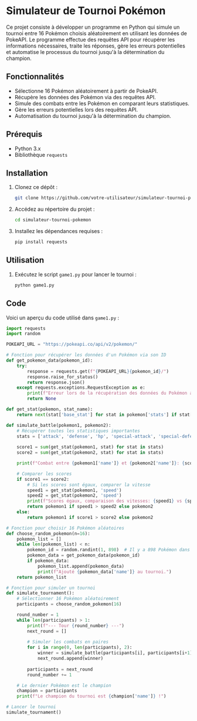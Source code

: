# Simulateur de Tournoi Pokémon

Ce projet consiste à développer un programme en Python qui simule un tournoi entre 16 Pokémon choisis aléatoirement en utilisant les données de PokeAPI. Le programme effectue des requêtes API pour récupérer les informations nécessaires, traite les réponses, gère les erreurs potentielles et automatise le processus du tournoi jusqu'à la détermination du champion.

## Fonctionnalités

- Sélectionne 16 Pokémon aléatoirement à partir de PokeAPI.
- Récupère les données des Pokémon via des requêtes API.
- Simule des combats entre les Pokémon en comparant leurs statistiques.
- Gère les erreurs potentielles lors des requêtes API.
- Automatisation du tournoi jusqu'à la détermination du champion.

## Prérequis

- Python 3.x
- Bibliothèque `requests`

## Installation

1. Clonez ce dépôt :
    ```bash
    git clone https://github.com/votre-utilisateur/simulateur-tournoi-pokemon.git
    ```
2. Accédez au répertoire du projet :
    ```bash
    cd simulateur-tournoi-pokemon
    ```
3. Installez les dépendances requises :
    ```bash
    pip install requests
    ```

## Utilisation

1. Exécutez le script `game1.py` pour lancer le tournoi :
    ```bash
    python game1.py
    ```

## Code

Voici un aperçu du code utilisé dans `game1.py` :

```python
import requests
import random

POKEAPI_URL = "https://pokeapi.co/api/v2/pokemon/"

# Fonction pour récupérer les données d'un Pokémon via son ID
def get_pokemon_data(pokemon_id):
    try:
        response = requests.get(f"{POKEAPI_URL}{pokemon_id}/")
        response.raise_for_status()
        return response.json()
    except requests.exceptions.RequestException as e:
        print(f"Erreur lors de la récupération des données du Pokémon avec l'ID {pokemon_id}: {e}")
        return None

def get_stat(pokemon, stat_name):
    return next(stat['base_stat'] for stat in pokemon['stats'] if stat['stat']['name'] == stat_name)

def simulate_battle(pokemon1, pokemon2):
    # Récupérer toutes les statistiques importantes
    stats = ['attack', 'defense', 'hp', 'special-attack', 'special-defense']
    
    score1 = sum(get_stat(pokemon1, stat) for stat in stats)
    score2 = sum(get_stat(pokemon2, stat) for stat in stats)

    print(f"Combat entre {pokemon1['name']} et {pokemon2['name']}: {score1} vs {score2}")

    # Comparer les scores
    if score1 == score2:
        # Si les scores sont égaux, comparer la vitesse
        speed1 = get_stat(pokemon1, 'speed')
        speed2 = get_stat(pokemon2, 'speed')
        print(f"Scores égaux, comparaison des vitesses: {speed1} vs {speed2}")
        return pokemon1 if speed1 > speed2 else pokemon2
    else:
        return pokemon1 if score1 > score2 else pokemon2

# Fonction pour choisir 16 Pokémon aléatoires
def choose_random_pokemon(n=16):
    pokemon_list = []
    while len(pokemon_list) < n:
        pokemon_id = random.randint(1, 898)  # Il y a 898 Pokémon dans PokeAPI (génération 1 à 8)
        pokemon_data = get_pokemon_data(pokemon_id)
        if pokemon_data:
            pokemon_list.append(pokemon_data)
            print(f"Ajouté {pokemon_data['name']} au tournoi.")
    return pokemon_list

# Fonction pour simuler un tournoi
def simulate_tournament():
    # Sélectionner 16 Pokémon aléatoirement
    participants = choose_random_pokemon(16)

    round_number = 1
    while len(participants) > 1:
        print(f"--- Tour {round_number} ---")
        next_round = []
        
        # Simuler les combats en paires
        for i in range(0, len(participants), 2):
            winner = simulate_battle(participants[i], participants[i+1])
            next_round.append(winner)
        
        participants = next_round
        round_number += 1

    # Le dernier Pokémon est le champion
    champion = participants
    print(f"Le champion du tournoi est {champion['name']} !")

# Lancer le tournoi
simulate_tournament()
